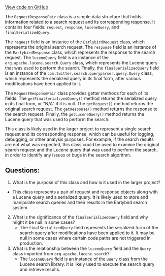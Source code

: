 [View code on GitHub](https://github.com/misbahsy/the-algorithm/src/java/com/twitter/search/earlybird/common/RequestResponsePair.java)

The `RequestResponsePair` class is a simple data structure that holds information related to a search request and its corresponding response. It contains four fields: `request`, `response`, `luceneQuery`, and `finalSerializedQuery`. 

The `request` field is an instance of the `EarlybirdRequest` class, which represents the original search request. The `response` field is an instance of the `EarlybirdResponse` class, which represents the response to the search request. The `luceneQuery` field is an instance of the `org.apache.lucene.search.Query` class, which represents the Lucene query that was used to perform the search. Finally, the `finalSerializedQuery` field is an instance of the `com.twitter.search.queryparser.query.Query` class, which represents the serialized query in its final form, after various modifications have been applied to it.

The `RequestResponsePair` class provides getter methods for each of its fields. The `getFinalSerializedQuery()` method returns the serialized query in its final form, or "N/A" if it is null. The `getRequest()` method returns the original search request. The `getResponse()` method returns the response to the search request. Finally, the `getLuceneQuery()` method returns the Lucene query that was used to perform the search.

This class is likely used in the larger project to represent a single search request and its corresponding response, which can be useful for logging, debugging, or other analysis purposes. For example, if the search results are not what was expected, this class could be used to examine the original search request and the Lucene query that was used to perform the search, in order to identify any issues or bugs in the search algorithm.
## Questions: 
 1. What is the purpose of this class and how is it used in the larger project?
   - This class represents a pair of request and response objects along with a Lucene query and a serialized query. It is likely used to store and manipulate search queries and their results in the Earlybird search system.
2. What is the significance of the `finalSerializedQuery` field and why might it be null in some cases?
   - The `finalSerializedQuery` field represents the serialized form of the search query after modifications have been applied to it. It may be null in some cases where certain code paths are not triggered in production.
3. What is the relationship between the `luceneQuery` field and the `Query` class imported from `org.apache.lucene.search`?
   - The `luceneQuery` field is an instance of the `Query` class from the Lucene search library. It is likely used to execute the search query and retrieve results.